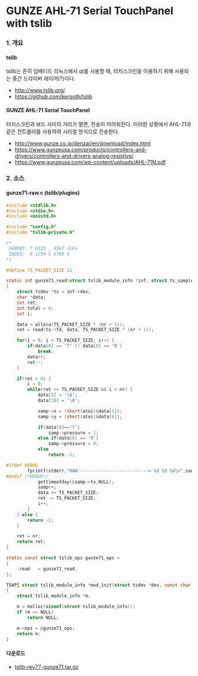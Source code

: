 GUNZE AHL-71 Serial TouchPanel with tslib
==========================================

### 1. 개요

#### tslib
tslib는 흔히 임베디드 리눅스에서 qt를 사용할 때, 터치스크린을 이용하기 위해 사용되는 중간 드라이버 레이어(?)이다.
- http://www.tslib.org/
- https://github.com/kergoth/tslib

#### GUNZE AHL-71 Serial TouchPanel
터치스크린과 보드 사이의 거리가 멀면, 전송이 어려워진다. 이러한 상황에서 AHL-71과 같은 컨트롤러를 사용하여 시리얼 방식으로 전송한다.
- http://www.gunze.co.jp/denzai/en/download/index.html
- https://www.gunzeusa.com/products/controllers-and-drivers/controllers-and-drivers-analog-resistive/
- https://www.gunzeusa.com/wp-content/uploads/AHL-71N.pdf
 

### 2. 소스

#### gunze71-raw.c (tslib/plugins)
```c
#include <stdlib.h>
#include <stdio.h>
#include <unistd.h>

#include "config.h"
#include "tslib-private.h"

/* 
 FORMAT: T 0123 , 4567 <LF>
 INDEX:  0 1234 5 6789 0
*/

#define TS_PACKET_SIZE 11

static int gunze71_read(struct tslib_module_info *inf, struct ts_sample *samp, int nr)
{
	struct tsdev *ts = inf->dev;
	char *data;
	int ret;
	int total = 0;
	int i;

	data = alloca(TS_PACKET_SIZE * (nr + 1));
	ret = read(ts->fd, data, TS_PACKET_SIZE * (nr + 1));

	for(i = 0; i < TS_PACKET_SIZE; i++) {
		if(data[0] == 'T' || data[0] == 'R')
			break;
		data++;
		ret--;
	}

	if(ret > 0) {
		i = 0;
		while(ret >= TS_PACKET_SIZE && i < nr) {
			data[5] = '\0';
			data[10] = '\0';

			samp->x = (short)atoi(&data[1]);
			samp->y = (short)atoi(&data[6]);

			if(data[0]=='T')
				samp->pressure = 1;
			else if(data[0] == 'R')
				samp->pressure = 0;
			else
				return -1;

#ifdef DEBUG
        fprintf(stderr,"RAW---------------------------> %d %d %d\n",samp->x,samp->y,samp->pressure);
#endif /*DEBUG*/
			gettimeofday(&samp->tv,NULL);
			samp++;
			data += TS_PACKET_SIZE;
			ret -= TS_PACKET_SIZE;
			i++;
		}
	} else {
		return -1;
	}

	ret = nr;
	return ret;
}

static const struct tslib_ops gunze71_ops =
{
	.read	= gunze71_read,
};

TSAPI struct tslib_module_info *mod_init(struct tsdev *dev, const char *params)
{
	struct tslib_module_info *m;

	m = malloc(sizeof(struct tslib_module_info));
	if (m == NULL)
		return NULL;

	m->ops = &gunze71_ops;
	return m;
}
```

#### 다운로드
- [tslib-rev77-gunze71.tar.gz](http://zwolf.org/attachment/cfile27.uf@155FDB104B8E15C34AE1FE.gz)
